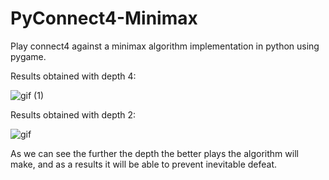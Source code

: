 # PyConnect4-Minimax
Play connect4 against a minimax algorithm implementation in python using pygame.

Results obtained with depth 4:

![gif (1)](https://user-images.githubusercontent.com/48658941/111363469-60a87f00-8690-11eb-81eb-8c5da3220159.gif)

Results obtained with depth 2:

![gif](https://user-images.githubusercontent.com/48658941/111363276-217a2e00-8690-11eb-9736-d0d6247fb427.gif)

As we can see the further the depth the better plays the algorithm will make, and as a results it will be able to prevent inevitable defeat.
